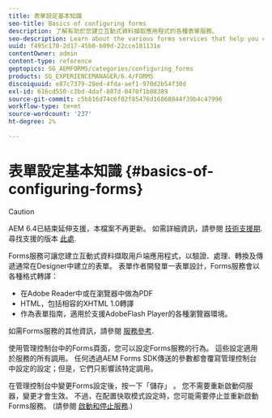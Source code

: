 ```yaml
---
title: 表單設定基本知識
seo-title: Basics of configuring forms
description: 了解有助於您建立互動式資料擷取應用程式的各種表單服務。
seo-description: Learn about the various forms services that help you create interactive data capture applications.
uuid: f495c170-2d17-45b0-b09d-22cce101131e
contentOwner: admin
content-type: reference
geptopics: SG_AEMFORMS/categories/configuring_forms
products: SG_EXPERIENCEMANAGER/6.4/FORMS
discoiquuid: e87c7379-28ed-4fda-aef1-970d2b54f30d
exl-id: 616cd550-c3bd-4daf-887d-0470f1b08389
source-git-commit: c5b816d74c6f02f85476d16868844f39b4c47996
workflow-type: tm+mt
source-wordcount: '237'
ht-degree: 2%

---
```


# 表單設定基本知識 {#basics-of-configuring-forms}

>[!CAUTION]
>
>AEM 6.4已結束延伸支援，本檔案不再更新。 如需詳細資訊，請參閱 [技術支援期](https://helpx.adobe.com//tw/support/programs/eol-matrix.html). 尋找支援的版本 [此處](https://experienceleague.adobe.com/docs/).

Forms服務可讓您建立互動式資料擷取用戶端應用程式，以驗證、處理、轉換及傳遞通常在Designer中建立的表單。 表單作者開發單一表單設計，Forms服務會以各種格式轉譯：

* 在Adobe Reader中或在瀏覽器中做為PDF
* HTML，包括相容的XHTML 1.0轉譯
* 作為表單指南，適用於支援AdobeFlash Player的各種瀏覽器環境。

如需Forms服務的其他資訊，請參閱 [服務參考](https://www.adobe.com/go/learn_aemforms_services_63).

使用管理控制台中的Forms頁面，您可以設定Forms服務的行為。 這些設定適用於服務的所有調用。 任何透過AEM Forms SDK傳送的參數都會覆寫管理控制台中設定的設定；但是，它們只影響該特定調用。

在管理控制台中變更Forms設定後，按一下「儲存」 。 您不需要重新啟動伺服器，變更才會生效。 不過，在配置快取模式設定時，您可能需要停止並重新啟動Forms服務。 (請參閱 [啟動和停止服務](/help/forms/using/admin-help/starting-stopping-services.md#starting-and-stopping-services).)
